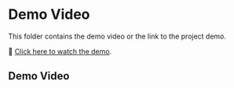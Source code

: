 # Demo Video

This folder contains the demo video or the link to the project demo.

🎥 [Click here to watch the demo](https://drive.google.com/file/d/1e6zBmRn9mRDbATFhvcqP9WcNoVzxJzk2/view?usp=sharing).
## Demo Video
